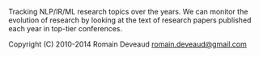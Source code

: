 Tracking NLP/IR/ML research topics over the years.
We can monitor the evolution of research by looking at the text of research papers published each year in top-tier conferences.

Copyright (C) 2010-2014 Romain Deveaud <romain.deveaud@gmail.com>
